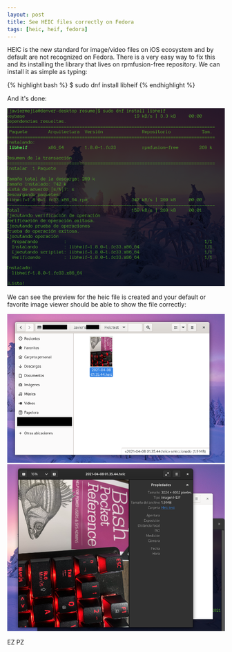```yaml
---
layout: post
title: See HEIC files correctly on Fedora  
tags: [heic, heif, fedora]
---
```


HEIC is the new standard for image/video files on iOS ecosystem and by default are not recognized on Fedora. There is a very easy way to fix this and its installing the library that lives on rpmfusion-free repository.
We can install it as simple as typing:

{% highlight bash %}
$ sudo dnf install libheif
{% endhighlight %}

And it's done:

![heic](../images/heic/heic.png)   

We can see the preview for the heic file is created and your default or favorite image viewer should be able to show the file correctly:

![heic2](../images/heic/heic2.png)   
![heic3](../images/heic/heic3.png)   



EZ PZ
